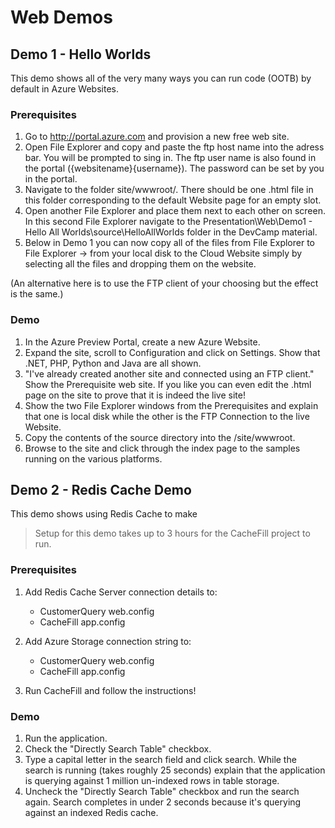 # Web Demos

## Demo 1 - Hello Worlds

This demo shows all of the very many ways you can run code (OOTB) by default in Azure Websites.

### Prerequisites

1. Go to http://portal.azure.com and provision a new free web site.
1. Open File Explorer and copy and paste the ftp host name into the adress bar. You will be prompted to sing in. The ftp user name is also found in the portal ({websitename}\{username}). The password can be set by you in the portal.
1. Navigate to the folder site/wwwroot/. There should be one .html file in this folder corresponding to the default Website page for an empty slot.
1. Open another File Explorer and place them next to each other on screen. In this second File Explorer navigate to the Presentation\Web\Demo1 - Hello All Worlds\source\HelloAllWorlds folder in the DevCamp material.
1. Below in Demo 1 you can now copy all of the files from File Explorer to File Explorer -> from your local disk to the Cloud Website simply by selecting all the files and dropping them on the website.

(An alternative here is to use the FTP client of your choosing but the effect is the same.)

### Demo

1. In the Azure Preview Portal, create a new Azure Website. 
1. Expand the site, scroll to Configuration and click on Settings. Show that .NET, PHP, Python and Java are all shown.
1. "I've already created another site and connected using an FTP client." Show the Prerequisite web site. If you like you can even edit the .html page on the site to prove that it is indeed the live site!
1. Show the two File Explorer windows from the Prerequisites and explain that one is local disk while the other is the FTP Connection to the live Website.
1. Copy the contents of the source directory into the /site/wwwroot.
1. Browse to the site and click through the index page to the samples running on the various platforms.

## Demo 2 - Redis Cache Demo

This demo shows using Redis Cache to make 

> Setup for this demo takes up to 3 hours for the CacheFill project to run.

### Prerequisites

1. Add Redis Cache Server connection details to:

	* CustomerQuery web.config
	* CacheFill app.config

1. Add Azure Storage connection string to:

	* CustomerQuery web.config
	* CacheFill app.config

1. Run CacheFill and follow the  instructions!

### Demo

1. Run the application.
1. Check the "Directly Search Table" checkbox.
1. Type a capital letter in the search field and click search. While the search is running (takes roughly 25 seconds) explain that the application is querying against 1 million un-indexed rows in table storage.
1. Uncheck the "Directly Search Table" checkbox and run the search again. Search completes in under 2 seconds because it's querying against an indexed Redis cache.
